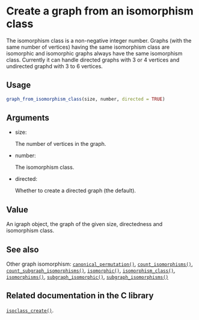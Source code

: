 # Create a graph from an isomorphism class

The isomorphism class is a non-negative integer number. Graphs (with the
same number of vertices) having the same isomorphism class are
isomorphic and isomorphic graphs always have the same isomorphism class.
Currently it can handle directed graphs with 3 or 4 vertices and
undirected graphd with 3 to 6 vertices.

## Usage

``` r
graph_from_isomorphism_class(size, number, directed = TRUE)
```

## Arguments

- size:

  The number of vertices in the graph.

- number:

  The isomorphism class.

- directed:

  Whether to create a directed graph (the default).

## Value

An igraph object, the graph of the given size, directedness and
isomorphism class.

## See also

Other graph isomorphism:
[`canonical_permutation()`](https://r.igraph.org/reference/canonical_permutation.md),
[`count_isomorphisms()`](https://r.igraph.org/reference/count_isomorphisms.md),
[`count_subgraph_isomorphisms()`](https://r.igraph.org/reference/count_subgraph_isomorphisms.md),
[`isomorphic()`](https://r.igraph.org/reference/isomorphic.md),
[`isomorphism_class()`](https://r.igraph.org/reference/isomorphism_class.md),
[`isomorphisms()`](https://r.igraph.org/reference/isomorphisms.md),
[`subgraph_isomorphic()`](https://r.igraph.org/reference/subgraph_isomorphic.md),
[`subgraph_isomorphisms()`](https://r.igraph.org/reference/subgraph_isomorphisms.md)

## Related documentation in the C library

[`isoclass_create()`](https://igraph.org/c/html/0.10.17/igraph-Isomorphism.html#igraph_isoclass_create).
